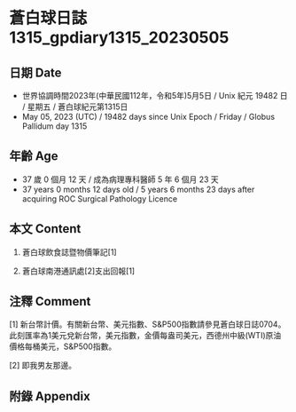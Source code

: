 [_metadata_:encoding]: - "utf-8"
[_metadata_:language]: - "zh-Hant-TW"
[_metadata_:fileformat]: - "markdown"
[_metadata_:MIME_type]: - "text/plain"
[_metadata_:markdown_version]: - "commonmark version 0.30"
[_metadata_:markdown_spec]: - "https://spec.commonmark.org/0.30/"

# 蒼白球日誌1315_gpdiary1315_20230505 #

## 日期 Date ##

* 世界協調時間2023年(中華民國112年，令和5年)5月5日 / Unix 紀元 19482 日 / 星期五 / 蒼白球紀元第1315日
* May 05, 2023 (UTC) / 19482 days since Unix Epoch / Friday / Globus Pallidum day 1315

## 年齡 Age ##

* 37 歲 0 個月 12 天 / 成為病理專科醫師 5 年 6 個月 23 天
* 37 years 0 months 12 days old / 5 years 6 months 23 days after acquiring ROC Surgical Pathology Licence

## 本文 Content ##

1. 蒼白球飲食誌暨物價筆記[1]

    
2. 蒼白球南港通訊處[2]支出回報[1]

    

## 注釋 Comment ##

[1] 新台幣計價。有關新台幣、美元指數、S&P500指數請參見蒼白球日誌0704。此刻匯率為1美元兌新台幣，美元指數，金價每盎司美元，西德州中級(WTI)原油價格每桶美元，S&P500指數。


[2] 即我男友那邊。



## 附錄 Appendix ##

